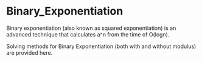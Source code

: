 # Binary_Exponentiation

Binary exponentiation (also known as squared exponentiation) is an advanced technique that calculates a^n from the time of O(logn).

Solving methods for Binary Exponentiation (both with and without modulus) are provided here.
